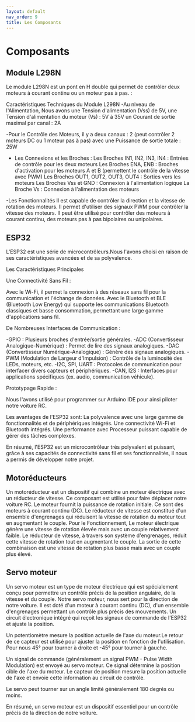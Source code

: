 ```yaml
---
layout: default
nav_order: 9
title: Les Composants
---
```



# Composants

## Module L298N
Le module L298N est un pont en H double qui permet de contrôler deux moteurs à courant continu ou un moteur pas à pas. :

Caractéristiques Techniques du Module L298N
 -Au niveau de l'Alimentation, Nous avons une Tension d'alimentation (Vss) de 5V, une Tension d'alimentation du moteur (Vs) : 5V à 35V
un Courant de sortie maximal par canal : 2A

-Pour le Contrôle des Moteurs, il y a deux canaux : 2 (peut contrôler 2 moteurs DC ou 1 moteur pas à pas)
 avec une Puissance de sortie totale : 25W

- Les Connexions et les Broches :
Les Broches IN1, IN2, IN3, IN4 : Entrées de contrôle pour les deux moteurs
Les Broches ENA, ENB : Broches d'activation pour les moteurs A et B (permettent le contrôle de la vitesse avec PWM)
Les Broches OUT1, OUT2, OUT3, OUT4 : Sorties vers les moteurs
Les Broches Vss et GND : Connexion à l'alimentation logique
La Broche Vs : Connexion à l'alimentation des moteurs

-Les Fonctionnalités
Il est capable de contrôler la direction et la vitesse de rotation des moteurs.
Il permet d'utiliser des signaux PWM pour contrôler la vitesse des moteurs.
Il peut être utilisé pour contrôler des moteurs à courant continu, des moteurs pas à pas bipolaires ou unipolaires.

## ESP32

L'ESP32 est une série de microcontrôleurs.Nous l'avons choisi en raison de ses caractéristiques avancées et de sa polyvalence.

Les Caractéristiques Principales

Une Connectivité Sans Fil :

Avec le Wi-Fi, il permet la connexion à des réseaux sans fil pour la communication et l'échange de données.
Avec le Bluetooth et BLE (Bluetooth Low Energy) qui supporte les communications Bluetooth classiques et basse consommation, permettant une large gamme d'applications sans fil.

De Nombreuses Interfaces de Communication :

-GPIO : Plusieurs broches d'entrée/sortie générales.
-ADC (Convertisseur Analogique-Numérique) : Permet de lire des signaux analogiques.
-DAC (Convertisseur Numérique-Analogique) : Génère des signaux analogiques.
-PWM (Modulation de Largeur d'Impulsion) : Contrôle de la luminosité des LEDs, moteurs, etc.
-I2C, SPI, UART : Protocoles de communication pour interfacer divers capteurs et périphériques.
-CAN, I2S : Interfaces pour applications spécifiques (ex. audio, communication véhicule).

Prototypage Rapide :

Nous l'avons utilisé pour programmer sur Arduino IDE pour ainsi piloter notre voiture RC.

Les avantages de l'ESP32 sont:
La polyvalence avec une large gamme de fonctionnalités et de périphériques intégrés.
Une connectivité Wi-Fi et Bluetooth intégrés.
Une performance avec Processeur puissant capable de gérer des tâches complexes.

En résumé, l'ESP32 est un microcontrôleur très polyvalent et puissant, grâce à ses capacités de connectivité sans fil et ses fonctionnalités, il nous a permis de développer notre projet.

## Motoréducteurs

Un motoréducteur est un dispositif qui combine un moteur électrique avec un réducteur de vitesse. Ce composant est utilisé pour faire déplacer notre voiture RC.
Le moteur fournit la puissance de rotation initiale.
Ce sont des moteurs à courant continu (DC).
Le réducteur de vitesse est constitué d'un ensemble d'engrenages qui réduisent la vitesse de rotation du moteur tout en augmentant le couple.
Pour le Fonctionnement,
Le moteur électrique génère une vitesse de rotation élevée mais avec un couple relativement faible. Le réducteur de vitesse, à travers son système d'engrenages, réduit cette vitesse de rotation tout en augmentant le couple. La sortie de cette combinaison est une vitesse de rotation plus basse mais avec un couple plus élevé.

## Servo moteur

Un servo moteur est un type de moteur électrique qui est spécialement conçu pour permettre un contrôle précis de la position angulaire, de la vitesse et du couple. Notre servo moteur, nous sert pour la direction de notre voiture.
 Il est doté d'un moteur à courant continu (DC), d'un ensemble d'engrenages  permettant un contrôle plus précis des mouvements.
Un circuit électronique intégré qui reçoit les signaux de commande de l'ESP32 et ajuste la position.

Un potentiomètre mesure la position actuelle de l'axe du moteur.Le retour de ce capteur est utilisé pour ajuster la position en fonction de l'utilisation. Pour nous 45° pour tourner à droite et -45° pour tourner à gauche.

Un signal de commande (généralement un signal PWM - Pulse Width Modulation) est envoyé au servo moteur.
Ce signal détermine la position cible de l'axe du moteur.
Le capteur de position mesure la position actuelle de l'axe et envoie cette information au circuit de contrôle.

Le servo peut tourner sur un angle limité généralement 180 degrés ou moins.

En résumé, un servo moteur est un dispositif essentiel pour un contrôle précis de la direction de notre voiture.








